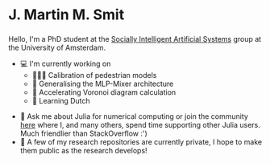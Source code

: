 <h1 align="left">J. Martin M. Smit</h1>
<h3 align="center"></h3>
Hello, I'm a PhD student at the
<a href="https://ivi.uva.nl/research/socially-intelligent-artificial-systems-group.html">Socially Intelligent Artificial Systems</a> group at the University of Amsterdam.


* 💻 I'm currently working on
  * 🚶🏿‍♂️ Calibration of pedestrian models
  * 🥗 Generalising the MLP-Mixer architecture
  * 🎨 Accelerating Voronoi diagram calculation
  * 📙 Learning Dutch

- 💬 Ask me about Julia for numerical computing or join the community [here](https://discourse.julialang.org/invites/BC6thrmqZQ) where I, and many others, spend time supporting other Julia users. Much friendlier than StackOverflow :')
- 📜 A few of my research repositories are currently private, I hope to make them public as the research develops!
